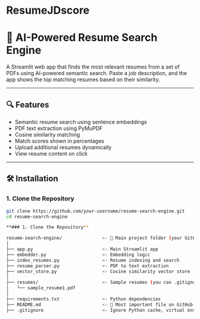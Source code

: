 # ResumeJDscore
# 🧠 AI-Powered Resume Search Engine

A Streamlit web app that finds the most relevant resumes from a set of PDFs using AI-powered semantic search. Paste a job description, and the app shows the top matching resumes based on their similarity.

---

## 🔍 Features

- Semantic resume search using sentence embeddings
- PDF text extraction using PyMuPDF
- Cosine similarity matching
- Match scores shown in percentages
- Upload additional resumes dynamically
- View resume content on click

---

## 🛠️ Installation

### 1. Clone the Repository

```bash
git clone https://github.com/your-username/resume-search-engine.git
cd resume-search-engine

**### 1. Clone the Repository**

resume-search-engine/               <- 🔹 Main project folder (your GitHub repo name)
│
├── app.py                          <- Main Streamlit app
├── embedder.py                     <- Embedding logic
├── index_resumes.py                <- Resume indexing and search
├── resume_parser.py                <- PDF to text extraction
├── vector_store.py                 <- Cosine similarity vector store
│
├── resumes/                        <- Sample resumes (you can .gitignore this)
│   └── sample_resume1.pdf
│
├── requirements.txt                <- Python dependencies
├── README.md                       <- 📄 Most important file on GitHub!
├── .gitignore                      <- Ignore Python cache, virtual env, PDFs, etc.
